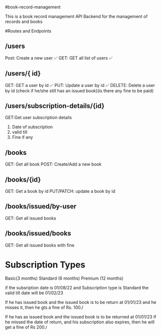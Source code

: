 #book-record-management

This is a book record management API Backend for the management of records and books

#Routes and Endpoints

## /users

Post: Create a new user ✅
GET: GET all list of users ✅

## /users/{ id}

GET: GET a user by id ✅
PUT: Update a user by id ✅
DELETE: Delete a user by id (check if he/she still has an issued book)(is there any fine to be paid)

## /users/subscription-details/{id}

GET:Get user subscription details

1. Date of subscription
2. valid till
3. Fine if any

## /books

GET: Get all book
POST: Create/Add a new book

## /books/{id}

GET: Get a book by id
PUT/PATCH: update a book by id

## /books/issued/by-user

GET: Get all issued books

## /books/issued/books

GET: Get all issued books with fine

# Subscription Types

Basic(3 months)
Standard (6 months)
Premium (12 months)

if the subsription date is 01/08/22
and Subscription type is Standard
the valid till date will be 01/02/23

If he has issued book and the issued book is to be return at 01/01/23
and he misses it, then he gts a fine of Rs. 100./

If he has as issued book and the issued book is to be returned at 01/01/23
If he missed the date of return, and his subscription also expires, then he will get a fine of Rs 200./
